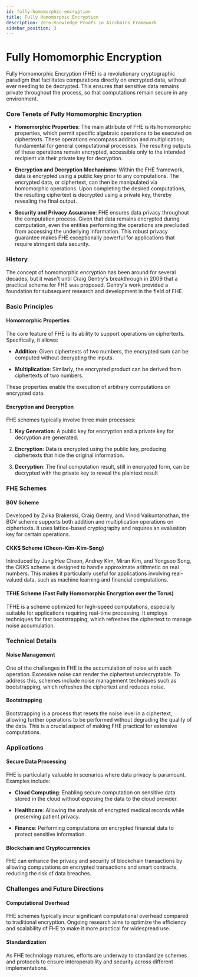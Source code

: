```yaml
---
id: fully-homomorphic-encryption
title: Fully Homomorphic Encryption
description: Zero-Knowledge Proofs in Airchains Framework
sidebar_position: 3
---
```


# Fully Homomorphic Encryption

Fully Homomorphic Encryption (FHE) is a revolutionary cryptographic paradigm that facilitates computations directly on encrypted data, without ever needing to be decrypted. This ensures that sensitive data remains private throughout the process, so that computations remain secure in any environment.

### Core Tenets of Fully Homomorphic Encryption

- **Homomorphic Properties**: The main attribute of FHE is its homomorphic properties, which permit specific algebraic operations to be executed on ciphertexts. These operations encompass addition and multiplication; fundamental for general computational processes. The resulting outputs of these operations remain encrypted, accessible only to the intended recipient via their private key for decryption.

- **Encryption and Decryption Mechanisms**: Within the FHE framework, data is encrypted using a public key prior to any computations. The encrypted data, or ciphertext, can then be manipulated via homomorphic operations. Upon completing the desired computations, the resulting ciphertext is decrypted using a private key, thereby revealing the final output.

- **Security and Privacy Assurance**: FHE ensures data privacy throughout the computation process. Given that data remains encrypted during computation, even the entities performing the operations are precluded from accessing the underlying information. This robust privacy guarantee makes FHE exceptionally powerful for applications that require stringent data security.

### History

The concept of homomorphic encryption has been around for several decades, but it wasn't until Craig Gentry's breakthrough in 2009 that a practical scheme for FHE was proposed. Gentry's work provided a foundation for subsequent research and development in the field of FHE.

### Basic Principles

#### Homomorphic Properties

The core feature of FHE is its ability to support operations on ciphertexts. Specifically, it allows:

- **Addition**: Given ciphertexts of two numbers, the encrypted sum can be computed without decrypting the inputs.

- **Multiplication**: Similarly, the encrypted product can be derived from ciphertexts of two numbers.

These properties enable the execution of arbitrary computations on encrypted data.

#### Encryption and Decryption

FHE schemes typically involve three main processes:

1. **Key Generation**: A public key for encryption and a private key for decryption are generated.

2. **Encryption**: Data is encrypted using the public key, producing ciphertexts that hide the original information.

3. **Decryption**: The final computation result, still in encrypted form, can be decrypted with the private key to reveal the plaintext result

### FHE Schemes

#### BGV Scheme

Developed by Zvika Brakerski, Craig Gentry, and Vinod Vaikuntanathan, the BGV scheme supports both addition and multiplication operations on ciphertexts. It uses lattice-based cryptography and requires an evaluation key for certain operations.

#### CKKS Scheme (Cheon-Kim-Kim-Song)

Introduced by Jung Hee Cheon, Andrey Kim, Miran Kim, and Yongsoo Song, the CKKS scheme is designed to handle approximate arithmetic on real numbers. This makes it particularly useful for applications involving real-valued data, such as machine learning and financial computations.

#### TFHE Scheme (Fast Fully Homomorphic Encryption over the Torus)

TFHE is a scheme optimized for high-speed computations, especially suitable for applications requiring real-time processing. It employs techniques for fast bootstrapping, which refreshes the ciphertext to manage noise accumulation.

### Technical Details

#### Noise Management

One of the challenges in FHE is the accumulation of noise with each operation. Excessive noise can render the ciphertext undecryptable. To address this, schemes include noise management techniques such as bootstrapping, which refreshes the ciphertext and reduces noise.

#### Bootstrapping

Bootstrapping is a process that resets the noise level in a ciphertext, allowing further operations to be performed without degrading the quality of the data. This is a crucial aspect of making FHE practical for extensive computations.

### Applications

#### Secure Data Processing

FHE is particularly valuable in scenarios where data privacy is paramount. Examples include:

- **Cloud Computing**: Enabling secure computation on sensitive data stored in the cloud without exposing the data to the cloud provider.

- **Healthcare**: Allowing the analysis of encrypted medical records while preserving patient privacy.

- **Finance**: Performing computations on encrypted financial data to protect sensitive information.

#### Blockchain and Cryptocurrencies

FHE can enhance the privacy and security of blockchain transactions by allowing computations on encrypted transactions and smart contracts, reducing the risk of data breaches.

### Challenges and Future Directions

#### Computational Overhead

FHE schemes typically incur significant computational overhead compared to traditional encryption. Ongoing research aims to optimize the efficiency and scalability of FHE to make it more practical for widespread use.

#### Standardization 

As FHE technology matures, efforts are underway to standardize schemes and protocols to ensure interoperability and security across different implementations.




